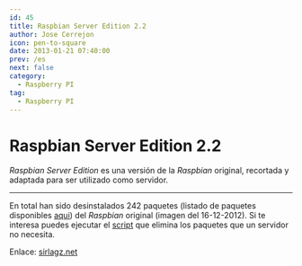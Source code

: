 ```yaml
---
id: 45
title: Raspbian Server Edition 2.2
author: Jose Cerrejon
icon: pen-to-square
date: 2013-01-21 07:40:00
prev: /es
next: false
category:
  - Raspberry PI
tag:
  - Raspberry PI
---
```


# Raspbian Server Edition 2.2

*Raspbian Server Edition* es una versión de la *Raspbian* original, recortada y adaptada para ser utilizado como servidor.

- - -
En total han sido desinstalados 242 paquetes (listado de paquetes disponibles [aqui](http://sirlagz.net/wp-content/uploads/2012/12/pkgs.txt)) del *Raspbian* original (imagen del 16-12-2012). Si te interesa puedes ejecutar el [script](http://sirlagz.net/wp-content/plugins/download-monitor/download.php?id=10) que elimina los paquetes que un servidor no necesita.

Enlace: [sirlagz.net](http://sirlagz.net/2012/12/31/raspbian-server-edition-version-2-2/)